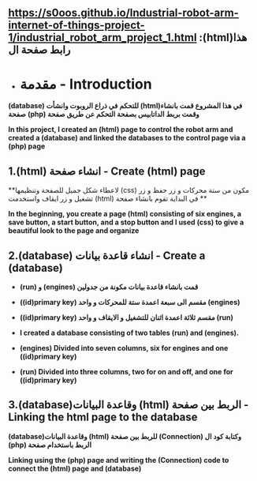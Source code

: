 ## https://s0oos.github.io/Industrial-robot-arm-internet-of-things-project-1/industrial_robot_arm_project_1.html :(html)هذا رابط صفحة ال 
* # مقدمة - Introduction

**(database) للتحكم في ذراع الروبوت وانشأت (html)في هذا المشروع قمت بانشاء صفحة**
**(php) وقمت بربط الداتابيس بصفحة التحكم عن طريق صفحة**

**In this project, I created an (html) page to control the robot arm and created a (database) and linked the databases to the control page via a (php) page**

## 1.(html) انشاء صفحة - Create (html) page

**لاعطاء شكل جميل للصفحة وتنظيمها (css) مكون من ستة محركات و زر حفظ و زر تشغيل و زر ايقاف واستخدمت (html) في البداية تقوم بانشاء صفحة **

**In the beginning, you create a page (html) consisting of six engines, a save button, a start button, and a stop button and I used (css) to give a beautiful look to the page and organize**

## 2.(database) انشاء قاعدة بيانات - Create a (database)

* **(run) و (engines) قمت بانشاء قاعدة بيانات مكونة من جدولين**

* **((id)primary key) مقسم الى سبعة اعمدة ستة للمحركات و واحد (engines)**

* **((id)primary key) مقسم ثلاثة اعمدة اثنان للتشغيل و الايقاف و واحد (run)**

* **I created a database consisting of two tables (run) and (engines).**

* **(engines) Divided into seven columns, six for engines and one ((id)primary key)**

* **(run) Divided into three columns, two for on and off, and one for ((id)primary key)**

## 3.(database)وقاعدة البيانات (html) الربط بين صفحة - Linking the html page to the database

**(database)وقاعدة البيانات (html) للربط بين صفحة (Connection) وكتابة كود ال (php) الربط باستخدام صفحة** 

**Linking using the (php) page and writing the (Connection) code to connect the (html) page and (database)**
